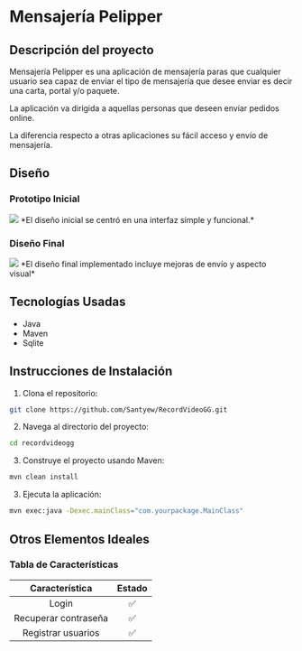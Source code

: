 # Mensajería Pelipper

## Descripción del proyecto

Mensajería Pelipper es una aplicación de mensajería paras que cualquier usuario sea capaz de enviar el tipo de mensajería que desee enviar es decir una carta, portal y/o paquete.

La aplicación va dirigida a aquellas personas que deseen enviar pedidos online.

La diferencia respecto a otras aplicaciones su fácil acceso y envío de mensajería.

## Diseño

### Prototipo Inicial
<img src= images/mooks/mooks-Mensajería-Pelipper-v1.drawio.png>
*El diseño inicial se centró en una interfaz simple y funcional.*

### Diseño Final
<img src= images/mooks/mooks-Mensajería-Pelipper-v1.drawio.png>
*El diseño final implementado incluye mejoras de envío y aspecto visual*

## Tecnologías Usadas

- Java
- Maven
- Sqlite

## Instrucciones de Instalación

1. Clona el repositorio:
```bash
git clone https://github.com/Santyew/RecordVideoGG.git
```
2. Navega al directorio del proyecto:
```bash
cd recordvideogg
```
3. Construye el proyecto usando Maven:
```bash
mvn clean install
```
3. Ejecuta la aplicación:
```bash
mvn exec:java -Dexec.mainClass="com.yourpackage.MainClass"
```
## Otros Elementos Ideales

### Tabla de Características

|    Característica    | Estado  |
|:--------------------:|:-------:|
| Login                | ✅      |
| Recuperar contraseña | ✅      |
| Registrar usuarios   | ✅      | 
